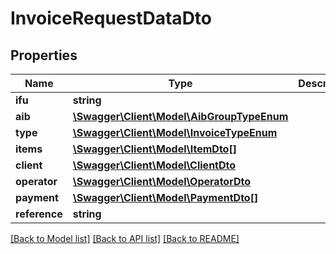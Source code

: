 # InvoiceRequestDataDto

## Properties
Name | Type | Description | Notes
------------ | ------------- | ------------- | -------------
**ifu** | **string** |  | [optional] 
**aib** | [**\Swagger\Client\Model\AibGroupTypeEnum**](AibGroupTypeEnum.md) |  | [optional] 
**type** | [**\Swagger\Client\Model\InvoiceTypeEnum**](InvoiceTypeEnum.md) |  | [optional] 
**items** | [**\Swagger\Client\Model\ItemDto[]**](ItemDto.md) |  | [optional] 
**client** | [**\Swagger\Client\Model\ClientDto**](ClientDto.md) |  | [optional] 
**operator** | [**\Swagger\Client\Model\OperatorDto**](OperatorDto.md) |  | [optional] 
**payment** | [**\Swagger\Client\Model\PaymentDto[]**](PaymentDto.md) |  | [optional] 
**reference** | **string** |  | [optional] 

[[Back to Model list]](../../README.md#documentation-for-models) [[Back to API list]](../../README.md#documentation-for-api-endpoints) [[Back to README]](../../README.md)

